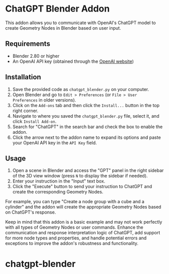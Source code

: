 # ChatGPT Blender Addon

This addon allows you to communicate with OpenAI's ChatGPT model to create Geometry Nodes in Blender based on user input.

## Requirements

- Blender 2.80 or higher
- An OpenAI API key (obtained through the [OpenAI website](https://beta.openai.com/signup/))

## Installation

1. Save the provided code as `chatgpt_blender.py` on your computer.
2. Open Blender and go to `Edit > Preferences` (or `File > User Preferences` in older versions).
3. Click on the `Add-ons` tab and then click the `Install...` button in the top right corner.
4. Navigate to where you saved the `chatgpt_blender.py` file, select it, and click `Install Add-on`.
5. Search for "ChatGPT" in the search bar and check the box to enable the addon.
6. Click the arrow next to the addon name to expand its options and paste your OpenAI API key in the `API Key` field.

## Usage

1. Open a scene in Blender and access the "GPT" panel in the right sidebar of the 3D view window (press `N` to display the sidebar if needed).
2. Enter your instruction in the "Input" text box.
3. Click the "Execute" button to send your instruction to ChatGPT and create the corresponding Geometry Nodes.

For example, you can type "Create a node group with a cube and a cylinder" and the addon will create the appropriate Geometry Nodes based on ChatGPT's response.

Keep in mind that this addon is a basic example and may not work perfectly with all types of Geometry Nodes or user commands. Enhance the communication and response interpretation logic of ChatGPT, add support for more node types and properties, and handle potential errors and exceptions to improve the addon's robustness and functionality.

# chatgpt-blender

